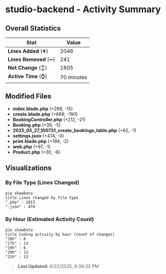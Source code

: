 # studio-backend - Activity Summary 

## Overall Statistics

| Stat                   | Value                                                             |
| ---------------------- | ----------------------------------------------------------------- |
| **Lines Added** (➕)   | 2046                                          |
| **Lines Removed** (➖) | 241                                        |
| **Net Change** (↕)    | 1805                |
| **Active Time** (⌚)   | 70 minutes |


## Modified Files
- **index.blade.php** (+269, -15)
- **create.blade.php** (+669, -190)
- **BookingController.php** (+212, -21)
- **Booking.php** (+39, -5)
- **2025_05_27_100731_create_bookings_table.php** (+62, -1)
- **settings.json** (+474, -0)
- **print.blade.php** (+194, -2)
- **web.php** (+97, -1)
- **Product.php** (+30, -6)

## Visualizations

### By File Type (Lines Changed)

```mermaid
pie showData
title Lines changed by file type
".php" : 1813
".json" : 474
```

### By Hour (Estimated Activity Count)

```mermaid
pie showData
title Coding activity by hour (count of changes)
"16h" : 6
"17h" : 13
"19h" : 6
"20h" : 12
"21h" : 13
```


> **Last Updated:** 6/22/2025, 9:39:33 PM